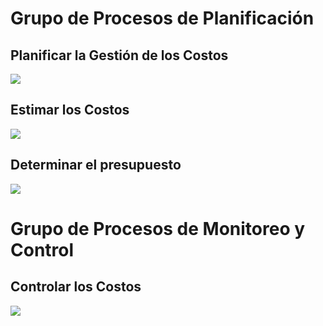 # Grupo de Procesos de Planificación
## Planificar la Gestión de los Costos
**![](https://lh4.googleusercontent.com/FUa6UR6WEdAnIJyDsXxM4l5YmaJC3e-9EMev8sRyhrwlrKecxGKwEuh1CHFVmSEIsYk2TtUzKcb2oP-238rgmbJh1QqP3DbrbBxo_teSv8j0-ltrlnqK2XH8-iXLczuzY1JYb4E)**

## Estimar los Costos
**![](https://lh5.googleusercontent.com/BeAYJVbL568VXwRa-amDtTGIKFC-PRYfvs-47SCLSnoLh3SOSlCsPEcuu8mLshs_3EjzBy0dd0Ccesd82F2K0am4qV2Z8RY7rY-gnRAJy-fsUCj2lCUa_tV1wFKa7ILPwMovijk)**

## Determinar el presupuesto
**![](https://lh5.googleusercontent.com/kwaCOf5D8XBBL-D1FS-hh5YGdsl6iMYJRnAg_x4SrgmDE7Y1lSDTBoJzsAfDRChogj9sFTx0oFreRA348QFBjdh4WUofrkT1VQh0HGbigOOeayiKDWgml69tPhp9ZJi1jrVgo00)**

# Grupo de Procesos de Monitoreo y Control
## Controlar los Costos
**![](https://lh6.googleusercontent.com/tmYXbzz2gNlku6_A6PmGkL9wUZg_0iI2Qq29UhYKLifP4OOMYsIaNzlphwmW2FdTpKlwSQou_l5jFn-hVUxGR1B53dfkhqx-fi6EcxC1rG4d3WgUhHM-HB4RxyhKpwTQCpFg6fk)**

